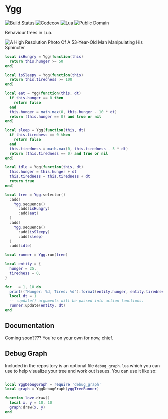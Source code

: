 Ygg
===

[![Build Status](https://travis-ci.org/oniietzschan/ygg.svg?branch=master)](https://travis-ci.org/oniietzschan/ygg)
[![Codecov](https://codecov.io/gh/oniietzschan/ygg/branch/master/graph/badge.svg)](https://codecov.io/gh/oniietzschan/ygg)
![Lua](https://img.shields.io/badge/Lua-JIT%2C%205.1-blue.svg)
![Public Domain](https://img.shields.io/badge/license-public%20domain-blue)

Behaviour trees in Lua.

![A High Resolution Photo Of A 53-Year-Old Man Manipulating His Sphincter](https://i.ibb.co/kQCdwm0/2020-02-01-behaviour-tree.gif)

```lua
local isHungry = Ygg(function(this)
  return this.hunger >= 50
end)

local isSleepy = Ygg(function(this)
  return this.tiredness >= 100
end)

local eat = Ygg(function(this, dt)
  if this.hunger == 0 then
    return false
  end
  this.hunger = math.max(0, this.hunger - 10 * dt)
  return (this.hunger == 0) and true or nil
end)

local sleep = Ygg(function(this, dt)
  if this.tiredness == 0 then
    return false
  end
  this.tiredness = math.max(0, this.tiredness - 5 * dt)
  return (this.tiredness == 0) and true or nil
end)

local idle = Ygg(function(this, dt)
  this.hunger = this.hunger + dt
  this.tiredness = this.tiredness + dt
  return true
end)

local tree = Ygg.selector()
  :add(
    Ygg.sequence()
      :add(isHungry)
      :add(eat)
  )
  :add(
    Ygg.sequence()
      :add(isSleepy)
      :add(sleep)
  )
  :add(idle)

local runner = Ygg.run(tree)

local entity = {
  hunger = 25,
  tiredness = 0,
}

for _ = 1, 10 do
  print(("Hunger: %d, Tired: %d"):format(entity.hunger, entity.tiredness))
  local dt = 1
  -- :update() arguments will be passed into action functions.
  runner:update(entity, dt)
end
```

Documentation
-------------

Coming soon???? You're on your own for now, chief.

Debug Graph
-----------

Included in the repository is an optional file `debug_graph.lua` which you can use to help visualize your tree and work out issues. You can use it like so:

```lua

local YggDebugGraph = require 'debug_graph'
local graph = YggDebugGraph(yggTreeRunner)

function love.draw()
  local x, y = 10, 10
  graph:draw(x, y)
end
```
